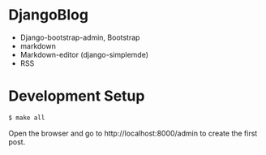 # DjangoBlog

- Django-bootstrap-admin, Bootstrap
- markdown
- Markdown-editor (django-simplemde)
- RSS


# Development Setup

```bash
$ make all 
```

Open the browser and go to http://localhost:8000/admin to create the first post.
